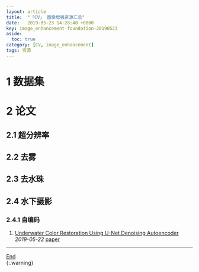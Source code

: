 ```yaml
---
layout: article
title:  "「CV」 图像增强资源汇总"
date:   2019-05-23 14:28:40 +0800
key: image_enhancement-foundation-20190523
aside:
  toc: true
category: [CV, image_enhancement]
tags: 资源
---
```

<span id='head'></span>  

<!--more-->
# 1 数据集

# 2 论文
## 2.1 超分辨率

## 2.2 去雾

## 2.3 去水珠

## 2.4 水下摄影
### 2.4.1 自编码
1. [Underwater Color Restoration Using U-Net Denoising Autoencoder](http://cn.arxiv.org/abs/1905.09000)   
*2019-05-22* [paper](https://arxiv.org/abs/1905.09000)   


-------------------  
[End](#head)   
{:.warning}  
